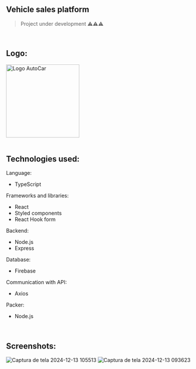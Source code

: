 ## Vehicle sales platform
> Project under development ⚠️⚠️⚠️

<br/>

Logo:
-
<img src="https://github.com/user-attachments/assets/8d0131f7-e69f-4a9e-8bce-2a0a6b5ad731" alt="Logo AutoCar" width=200 />

<br/>
<br/>

Technologies used:
-
Language:
- TypeScript

Frameworks and libraries:
- React
- Styled components
- React Hook form

Backend:
- Node.js
- Express

Database:
- Firebase

Communication with API:
- Axios

Packer:
- Node.js

</br>

Screenshots:
-
![Captura de tela 2024-12-13 105513](https://github.com/user-attachments/assets/2ed93bf3-a8d3-40da-80ca-63ef05972cbf)
![Captura de tela 2024-12-13 093623](https://github.com/user-attachments/assets/48e78004-3dd9-4fbf-af05-6ac5258e4ba5)


</br>

